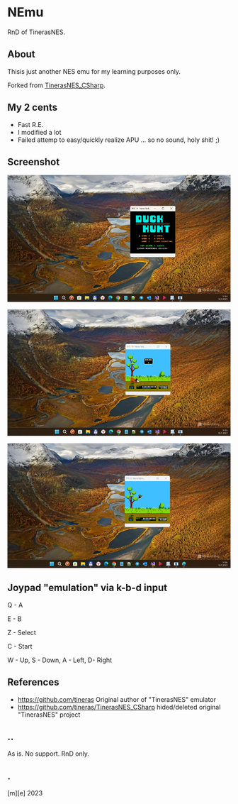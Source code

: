 # NEmu
RnD of TinerasNES.

## About
Thisis just another NES emu for my learning purposes only. 

Forked from [TinerasNES_CSharp](https://github.com/tineras/TinerasNES_CSharp).  

## My 2 cents
- Fast R.E.
- I modified a lot
- Failed attemp to easy/quickly realize APU ... so no sound, holy shit! ;) 


## Screenshot
![image](Images/shot01.png)

![image](Images/shot02.png)

![image](Images/shot03.png)

## Joypad "emulation" via k-b-d input
  
Q - A

E - B

Z - Select

C - Start

W - Up, S - Down, A - Left, D- Right
  
## References
- https://github.com/tineras Original author of "TinerasNES" emulator
- https://github.com/tineras/TinerasNES_CSharp hided/deleted original "TinerasNES" project


## ..
As is. No support. RnD only.

## .
[m][e] 2023
